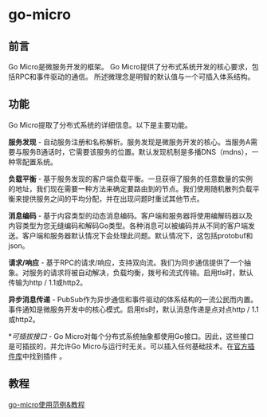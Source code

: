 # go-micro

## 前言

  Go Micro是微服务开发的框架。
  Go Micro提供了分布式系统开发的核心要求，包括RPC和事件驱动的通信。
  所述微理念是明智的默认值与一个可插入体系结构。
  
## 功能

Go Micro提取了分布式系统的详细信息。以下是主要功能。

**服务发现**  - 自动服务注册和名称解析。服务发现是微服务开发的核心。当服务A需要与服务B通话时，它需要该服务的位置。默认发现机制是多播DNS（mdns），一种零配置系统。

**负载平衡**  - 基于服务发现的客户端负载平衡。一旦获得了服务的任意数量的实例的地址，我们现在需要一种方法来确定要路由到的节点。我们使用随机散列负载平衡来提供服务之间的平均分配，并在出现问题时重试其他节点。

**消息编码**  - 基于内容类型的动态消息编码。客户端和服务器将使用编解码器以及内容类型为您无缝编码和解码Go类型。各种消息可以被编码并从不同的客户端发送。客户端和服务器默认情况下会处理此问题。默认情况下，这包括protobuf和json。

**请求/响应** - 基于RPC的请求/响应，支持双向流。我们为同步通信提供了一个抽象。对服务的请求将被自动解决，负载均衡，拨号和流式传输。启用tls时，默认传输为http / 1.1或http2。

**异步消息传递**  - PubSub作为异步通信和事件驱动的体系结构的一流公民而内置。事件通知是微服务开发中的核心模式。启用tls时，默认消息传递是点对点http / 1.1或http2。

**可插拔接口*  - Go Micro对每个分布式系统抽象都使用Go接口。因此，这些接口是可插拔的，并允许Go Micro与运行时无关。可以插入任何基础技术。在[官方插件库](github.com/micro/go-plugins)中找到插件 。


## 教程

[go-micro使用范例&教程](https://github.com/micro-in-cn/tutorials/tree/master/examples)
